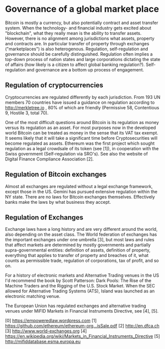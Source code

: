 # Governance of a global market place

Bitcoin is mostly a currency, but also potentially contract and asset transfer system. When
the technology- and financial industry gets excited about "blockchain", what they really mean
is the ability to transfer assets. However, there is no alignment among jurisdictions what assets,
property and contracts are. In particular transfer of property through exchanges ("marketplaces")
is also heterogenous. Regulation, self-regulation and governance should be carefully distinguished.
Regulation often implies a top-down process of nation states and large corporations dictating the state of
affairs (how likely is a citizen to affect global banking regulation?). Self-regulation and governance
are a bottom up process of engagement.

## Regulation of cryptocurrencies

Cryptocurrencies are regulated differently by each jurisdiction. From 193 UN members 70 countries have issued a guidance on regulation according to http://merkletree.io , 80% of which are friendly (Permissive 58, Contentious 9, Hostile 3, total 70).

One of the most difficult questions around Bitcoin is its regulation as money versus its regulation as an asset. For most purposes now in the developed world Bitcoin can be treated as money in the sense that its VAT tax exempt. It seems likely that it will take a significant time before Cryptosecurities will become regulated as assets. Ethereum was the first project which sought regulation as a legal crowdsale of its token (see [1]), in cooperation with the Swiss government (Self-regulation via SRO's). See also the website of Digital Finance Compliance Association [2].

## Regulation of Bitcoin exchanges

Almost all exchanges are regulated without a legal exchange framework, except those in the US. Gemini has pursued extensive regulation within the NY state. There are no laws for Bitcoin exchanges themselves. Effectively banks make the laws by what business they accept.

## Regulation of Exchanges

Exchange laws have a long history and are very different around the world, also depending on the asset class. The World federation of exchanges has the important exchanges under one umbrella [3], but most laws and rules that affect markets are determined by mostly governments and partially supra-governmental entities: definition of assets, definition of property, everything that applies to transfer of property and breaches of it, what counts as permissible trade, regulation of corporations, tax of profit, and so on.

For a history of electronic markets and Alternative Trading venues in the US I'd recommend the book by Scott Patterson: Dark Pools: The Rise of the Machine Traders and the Rigging of the U.S. Stock Market. When the SEC allowed for Alternative Trading Systems (ATS), Island was launched as an electronic matching venue.

The European Union has regulated exchanges and alternative trading venues under MiFID Markets in Financial Instruments Directive, see [4], [5].

[0] https://empoweredlaw.wordpress.com
[1] https://github.com/ethereum/ethereum-org...isSale.pdf
[2] http://en.dfca.ch
[3] http://www.world-exchanges.org
[4] https://en.wikipedia.org/wiki/Markets_in_Financial_Instruments_Directive
[5] http://mifiddatabase.esma.europa.eu
